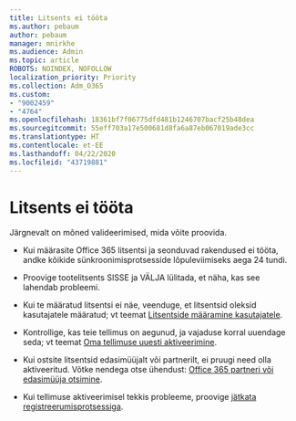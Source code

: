 ```yaml
---
title: Litsents ei tööta
ms.author: pebaum
author: pebaum
manager: mnirkhe
ms.audience: Admin
ms.topic: article
ROBOTS: NOINDEX, NOFOLLOW
localization_priority: Priority
ms.collection: Adm_O365
ms.custom:
- "9002459"
- "4764"
ms.openlocfilehash: 18361bf7f06775dfd481b1246707bacf25b48dea
ms.sourcegitcommit: 55eff703a17e500681d8fa6a87eb067019ade3cc
ms.translationtype: HT
ms.contentlocale: et-EE
ms.lasthandoff: 04/22/2020
ms.locfileid: "43719881"
---
```

# <a name="license-not-working"></a>Litsents ei tööta

Järgnevalt on mõned valideerimised, mida võite proovida.

- Kui määrasite Office 365 litsentsi ja seonduvad rakendused ei tööta, andke kõikide sünkroonimisprotsesside lõpuleviimiseks aega 24 tundi. 

- Proovige tootelitsents SISSE ja VÄLJA lülitada, et näha, kas see lahendab probleemi. 

- Kui te määratud litsentsi ei näe, veenduge, et litsentsid oleksid kasutajatele määratud; vt teemat [Litsentside määramine kasutajatele](https://docs.microsoft.com/microsoft-365/admin/manage/assign-licenses-to-users?view=o365-worldwide).

- Kontrollige, kas teie tellimus on aegunud, ja vajaduse korral uuendage seda; vt teemat [Oma tellimuse uuesti aktiveerimine](https://docs.microsoft.com/alchemyinsights/reactivate-your-subscription). 

- Kui ostsite litsentsid edasimüüjalt või partnerilt, ei pruugi need olla aktiveeritud. Võtke nendega otse ühendust: [Office 365 partneri või edasimüüja otsimine](https://docs.microsoft.com//microsoft-365/admin/manage/find-your-partner-or-reseller).

- Kui tellimuse aktiveerimisel tekkis probleeme, proovige [jätkata registreerumisprotsessiga](https://go.microsoft.com/fwlink/?linkid=2126800).
